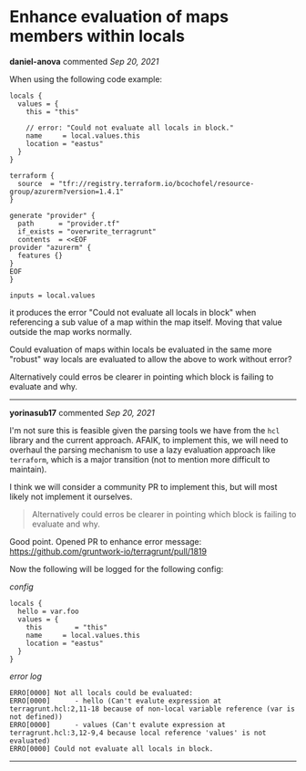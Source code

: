 # Enhance evaluation of maps members within locals

**daniel-anova** commented *Sep 20, 2021*

When using the following code example:

```hcl
locals {
  values = {
    this = "this"

    // error: "Could not evaluate all locals in block."
    name     = local.values.this
    location = "eastus"
  }
}

terraform {
  source  = "tfr://registry.terraform.io/bcochofel/resource-group/azurerm?version=1.4.1"
}

generate "provider" {
  path      = "provider.tf"
  if_exists = "overwrite_terragrunt"
  contents  = <<EOF
provider "azurerm" {
  features {}
}
EOF
}

inputs = local.values
```

it produces the error "Could not evaluate all locals in block" when referencing a sub value of a map within the map itself. Moving that value outside the map works normally.

Could evaluation of maps within locals be evaluated in the same more "robust" way locals are evaluated to allow the above to work without error?

Alternatively could erros be clearer in pointing which block is failing to evaluate and why.
<br />
***


**yorinasub17** commented *Sep 20, 2021*

I'm not sure this is feasible given the parsing tools we have from the `hcl` library and the current approach. AFAIK, to implement this, we will need to overhaul the parsing mechanism to use a lazy evaluation approach like `terraform`, which is a major transition (not to mention more difficult to maintain).

I think we will consider a community PR to implement this, but will most likely not implement it ourselves.

> Alternatively could erros be clearer in pointing which block is failing to evaluate and why.

Good point. Opened PR to enhance error message: https://github.com/gruntwork-io/terragrunt/pull/1819

Now the following will be logged for the following config:

_config_
```hcl
locals {
  hello = var.foo
  values = {
    this        = "this"
    name     = local.values.this
    location = "eastus"
  }
}
```

_error log_
```
ERRO[0000] Not all locals could be evaluated:
ERRO[0000]      - hello (Can't evalute expression at terragrunt.hcl:2,11-18 because of non-local variable reference (var is not defined))
ERRO[0000]      - values (Can't evalute expression at terragrunt.hcl:3,12-9,4 because local reference 'values' is not evaluated)
ERRO[0000] Could not evaluate all locals in block.
```
***


